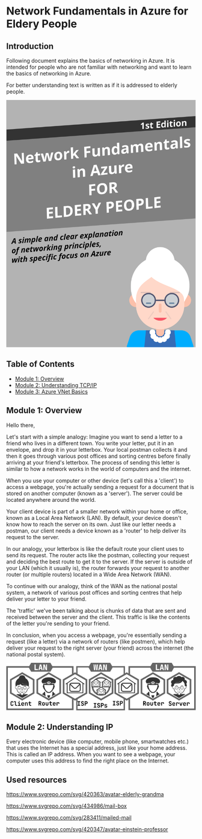 # Network Fundamentals in Azure for Eldery People

## Introduction

Following document explains the basics of networking in Azure. It is intended for people who are not familiar with networking and want to learn the basics of networking in Azure. 

For better understanding text is written as if it is addressed to elderly people.

![](/img/cover.svg)

## Table of Contents

* [Module 1: Overview](#module-1)
* [Module 2: Understanding TCP/IP](#module-2)
* [Module 3: Azure VNet Basics](#module-3)

## Module 1: Overview <a name="module-1"></a>


Hello there,

Let's start with a simple analogy: Imagine you want to send a letter to a friend who lives in a different town. You write your letter, put it in an envelope, and drop it in your letterbox. Your local postman collects it and then it goes through various post offices and sorting centres before finally arriving at your friend's letterbox. The process of sending this letter is similar to how a network works in the world of computers and the internet.

When you use your computer or other device (let's call this a 'client') to access a webpage, you're actually sending a request for a document that is stored on another computer (known as a 'server'). The server could be located anywhere around the world.

Your client device is part of a smaller network within your home or office, known as a Local Area Network (LAN). By default, your device doesn't know how to reach the server on its own. Just like our letter needs a postman, our client needs a device known as a 'router' to help deliver its request to the server. 

In our analogy, your letterbox is like the default route your client uses to send its request. The router acts like the postman, collecting your request and deciding the best route to get it to the server. If the server is outside of your LAN (which it usually is), the router forwards your request to another router (or multiple routers) located in a Wide Area Network (WAN).

To continue with our analogy, think of the WAN as the national postal system, a network of various post offices and sorting centres that help deliver your letter to your friend.

The 'traffic' we've been talking about is chunks of data that are sent and received between the server and the client. This traffic is like the contents of the letter you're sending to your friend.

In conclusion, when you access a webpage, you're essentially sending a request (like a letter) via a network of routers (like postmen), which help deliver your request to the right server (your friend) across the internet (the national postal system).

![](/img/net-explain-00.png)


## Module 2: Understanding IP <a name="module-2"></a>

Every electronic device (like computer, mobile phone, smartwatches etc.)  that uses the Internet has a special address, just like your home address. This is called an IP address. When you want to see a webpage, your computer uses this address to find the right place on the Internet.


## Used resources

https://www.svgrepo.com/svg/420363/avatar-elderly-grandma

https://www.svgrepo.com/svg/434986/mail-box

https://www.svgrepo.com/svg/283411/mailed-mail

https://www.svgrepo.com/svg/420347/avatar-einstein-professor
